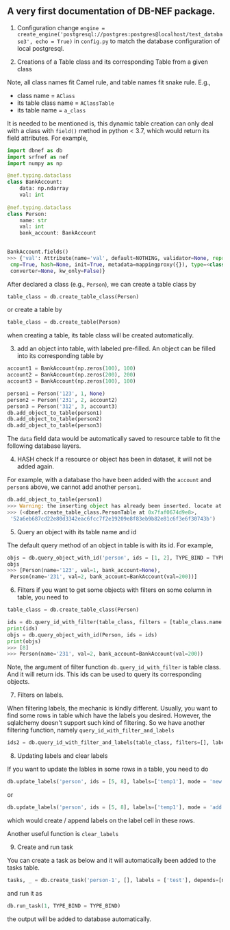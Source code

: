 ## A very first documentation of DB-NEF package.

1. Configuration
change 
`engine = create_engine('postgresql://postgres:postgres@localhost/test_database3', echo = True)`
in `config.py` to match the database configuration of local postgresql. 

2. Creations of a Table class and its corresponding Table from a given class

Note, all class names fit Camel rule, and table names fit snake rule. E.g.,

- class name = `AClass`
- its table class name = `AClassTable`
- its table name = `a_class`

It is needed to be mentioned is, this dynamic table creation can only deal with a class with 
`field()` method in python < 3.7, which would return its field attributes. For example, 

```python
import dbnef as db
import srfnef as nef 
import numpy as np

@nef.typing.dataclass
class BankAccount:
    data: np.ndarray
    val: int
    
@nef.typing.dataclass
class Person:
    name: str
    val: int
    bank_account: BankAccount
    

BankAccount.fields()
>>> {'val': Attribute(name='val', default=NOTHING, validator=None, repr=True,
 cmp=True, hash=None, init=True, metadata=mappingproxy({}), type=<class 'int'>, 
 converter=None, kw_only=False)}

```

After declared a class (e.g., `Person`), we can create a table class by
```python
table_class = db.create_table_class(Person)

```

or create a table by 
```python
table_class = db.create_table(Person)
```

when creating a table, its table class will be created automatically. 

3. add an object into table, with labeled pre-filled. 
An object can be filled into its corresponding table by 
```python
account1 = BankAccount(np.zeros(100), 100)
account2 = BankAccount(np.zeros(200), 200)
account3 = BankAccount(np.zeros(100), 100)

person1 = Person('123', 1, None)
person2 = Person('231', 2, account2)
person3 = Person('312', 3, account3)
db.add_object_to_table(person1)
db.add_object_to_table(person2)
db.add_object_to_table(person3)
```
The `data` field data would be automatically saved to resource table to fit the following 
database layers. 

4. HASH check
If a resource or object has been in dataset, it will not be added again.
 
For example, with a database tho have been added with the `account` and `person`s above, we cannot 
add another `person1`.

```python
db.add_object_to_table(person1)
>>> Warning: the inserting object has already been inserted. locate at person/id=1
>>> (<dbnef.create_table_class.PersonTable at 0x7faf0674d9e8>,
 '52a6eb687cd22e80d3342eac6fcc7f2e19209e8f83eb9b82e81c6f3e6f30743b')
```

5. Query an object with its table name and id

The default query method of an object in table is with its id. For example, 
```python
objs = db.query_object_with_id('person', ids = [1, 2], TYPE_BIND = TYPE_BIND)
objs
>>> [Person(name='123', val=1, bank_account=None),
 Person(name='231', val=2, bank_account=BankAccount(val=200))]

```


6. Filters
if you want to get some objects with filters on some column in table, you need to 
```python
table_class = db.create_table_class(Person)

ids = db.query_id_with_filter(table_class, filters = [table_class.name == '231', table_class.id > 6, table_class.val == 2])
print(ids)
objs = db.query_object_with_id(Person, ids = ids)
print(objs)
>>> [8]
>>> Person(name='231', val=2, bank_account=BankAccount(val=200))
```

Note, the argument of filter function `db.query_id_with_filter` is table class. And it will 
return ids. 
This ids can be used to query its corresponding objects. 

7. Filters on labels. 

When filtering labels, the mechanic is kindly different. Usually, you want to find some rows in 
table which have the labels you desired. However, the sqlalchemy doesn't support such kind of 
filtering. So we have another filtering function, namely `query_id_with_filter_and_labels`

```python
ids2 = db.query_id_with_filter_and_labels(table_class, filters=[], label_filters=['temp1'])
```


8. Updating labels and clear labels

If you want to update the lables in some rows in a table, you need to do 
```python
db.update_labels('person', ids = [5, 8], labels=['temp1'], mode = 'new')
```
or 
```python
db.update_labels('person', ids = [5, 8], labels=['temp1'], mode = 'add')
```
which would create / append labels on the label cell in these rows. 

Another useful function is 
`clear_labels`

9. Create and run task

You can create a task as below and it will automatically been added to the tasks table. 
```python
tasks, _ = db.create_task('person-1', [], labels = ['test'], depends=[nef])
```

and run it as 
```python
db.run_task(1, TYPE_BIND = TYPE_BIND)
```
the output will be added to database automatically.